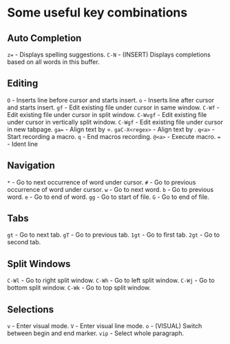 # Some useful key combinations

## Auto Completion

`z=`  - Displays spelling suggestions.
`C-N` - (INSERT) Displays completions based on all words in this buffer.

## Editing

`O`             - Inserts line before cursor and starts insert.
`o`             - Inserts line after cursor and starts insert.
`gf`            - Edit existing file under cursor in same window.
`C-Wf`          - Edit existing file under cursor in split window.
`C-Wvgf`        - Edit existing file under cursor in vertically split window.
`C-Wgf`         - Edit existing file under cursor in new tabpage.
`ga=`           - Align text by =.
`gaC-X<regex>`  - Align text by <regex>.
`q<a>`          - Start recording a macro.
`q`             - End macros recording.
`@<a>`          - Execute macro.
`=`             - Ident line

## Navigation

`*`  - Go to next occurrence of word under cursor.
`#`  - Go to previous occurrence of word under cursor.
`w`  - Go to next word.
`b`  - Go to previous word.
`e`  - Go to end of word.
`gg` - Go to start of file.
`G`  - Go to end of file.

## Tabs

`gt`  - Go to next tab.
`gT`  - Go to previous tab.
`1gt` - Go to first tab.
`2gt` - Go to second tab.

## Split Windows

`C-Wl` - Go to right split window.
`C-Wh` - Go to left split window.
`C-Wj` - Go to bottom split window.
`C-Wk` - Go to top split window.

## Selections

`v`   - Enter visual mode.
`V`   - Enter visual line mode.
`o`   - (VISUAL) Switch between begin and end marker.
`vip` - Select whole paragraph.
